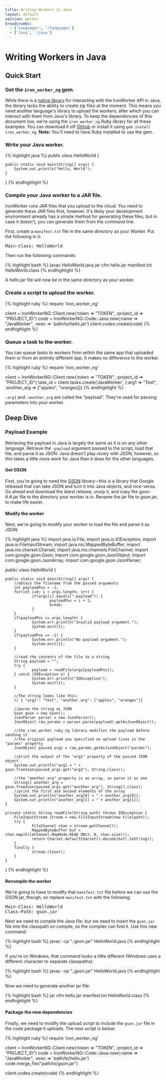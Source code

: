 ```yaml
---
title: Writing Workers in Java
layout: default
section: worker
breadcrumbs:
  - ['Languages', '/languages']
  - ['Java', '/java']
---
```


# Writing Workers in Java

## Quick Start

### Get the `iron_worker_ng` gem.

While there is a [native library](https://github.com/iron-io/iron_worker_java) 
for interacting with the IronWorker API in Java, the library lacks the ability 
to create zip files at the moment. This means you need another language's 
library to upload the workers, after which you can interact with them from 
Java's library. To keep the dependencies of this document low, we're using the 
`iron_worker_ng` Ruby library for all these examples. You can download it off 
[Github](https://github.com/iron-io/iron_worker_ruby_ng) or install it using 
`gem install iron_worker_ng`. **Note:** You'll need to have Ruby installed to 
use the gem.

### Write your Java worker.

{% highlight java %}
public class HelloWorld {

    public static void main(String[] args) {
        System.out.println("Hello, World");
    }

}
{% endhighlight %}

### Compile your Java worker to a JAR file.

IronWorker runs JAR files that you upload to the cloud. You need to generate 
these JAR files first, however. It's likely your development environment 
already has a simple method for generating these files, but in case it doesn't, 
you can generate them from the command line.

First, create a `manifest.txt` file in the same directory as your Worker. 
Put the following in it:

<div class="grey-box">
<pre>
Main-Class: HelloWorld
</pre>
</div>

Then run the following commands:

{% highlight bash %}
javac HelloWorld.java
jar cfm hello.jar manifest.txt HelloWorld.class
{% endhighlight %}

A hello.jar file will now be in the same directory as your worker.

### Create a script to upload the worker.
{% highlight ruby %}
require 'iron_worker_ng'

client = IronWorkerNG::Client.new(:token => "TOKEN", :project_id => "PROJECT_ID")
code = IronWorkerNG::Code::Java.new(:name => "JavaWorker", :exec => 'path/to/hello.jar')
client.codes.create(code)
{% endhighlight %}

### Queue a task to the worker.

You can queue tasks to workers from within the same app that uploaded them or 
from an entirely different app. It makes no difference to the worker.

{% highlight ruby %}
require 'iron_worker_ng'

client = IronWorkerNG::Client.new(:token => "TOKEN", :project_id => "PROJECT_ID")
task_id = client.tasks.create('JavaWorker', {:arg1 => "Test", :another_arg => ["apples", "oranges]})
{% endhighlight %}

`:arg1` and `:another_arg` are called the "payload". They're used for passing 
parameters into your worker.

## Deep Dive

### Payload Example

Retrieving the payload in Java is largely the same as it is on any other 
language. Retrieve the `-payload` argument passed to the script, load that file, 
and parse it as JSON. Java doesn't play nicely with JSON, however, so this takes 
a little more work for Java than it does for the other languages.

#### Get GSON

First, you're going to need the [GSON](http://code.google.com/p/google-gson) 
library&mdash;this is a library that Google released that can take JSON and 
turn it into Java objects, and vice-versa. Go ahead and download the latest 
release, unzip it, and copy the gson-#.#.jar file to the directory your 
worker is in. Rename the jar file to gson.jar, to make life easier.

#### Modify the worker

Next, we're going to modify your worker to load the file and parse it as JSON:

{% highlight java %}
import java.io.File;
import java.io.IOException;
import java.io.FileInputStream;
import java.nio.MappedByteBuffer;
import java.nio.charset.Charset;
import java.nio.channels.FileChannel;
import com.google.gson.Gson;
import com.google.gson.JsonObject;
import com.google.gson.JsonArray;
import com.google.gson.JsonParser;

public class HelloWorld {

    public static void main(String[] args) {
        //obtain the filename from the passed arguments
        int payloadPos = -1;
        for(int i=0; i < args.length; i++) {
                if(args[i].equals("-payload")) {
                        payloadPos = i + 1;
                        break;
                }
        }
        if(payloadPos >= args.length) {
                System.err.println("Invalid payload argument.");
                System.exit(1);
        }
        if(payloadPos == -1) {
                System.err.println("No payload argument.");
                System.exit(1);
        }

        //read the contents of the file to a string
        String payload = "";
        try {
                payload = readFile(args[payloadPos]);
        } catch (IOException e) {
                System.err.println("IOException");
                System.exit(1);
        }

        //The string looks like this:
        // { "arg1": "Test", "another_arg": ["apples", "oranges"]}

        //parse the string as JSON
        Gson gson = new Gson();
        JsonParser parser = new JsonParser();
        JsonObject raw_params = parser.parse(payload).getAsJsonObject();

        //the iron_worker_ruby_ng library modifies the payload before sending it
        //the original payload you specified on upload lives in the "params" property
        JsonObject passed_args = raw_params.getAsJsonObject("params");

        //print the output of the "arg1" property of the passed JSON object
        System.out.println("arg1 = " + gson.fromJson(passed_args.get("arg1"), String.class));

        //the "another_arg" property is an array, so parse it as one
        String[] another_arg = gson.fromJson(passed_args.get("another_arg"), String[].class);
        //print the first and second elements of the array
        System.out.println("another_arg[0] = " + another_arg[0]);
        System.out.println("another_arg[1] = " + another_arg[1]);
    }

    private static String readFile(String path) throws IOException {
        FileInputStream stream = new FileInputStream(new File(path));
        try {
                FileChannel chan = stream.getChannel();
                MappedByteBuffer buf = chan.map(FileChannel.MapMode.READ_ONLY, 0, chan.size());
                return Charset.defaultCharset().decode(buf).toString();
        }
        finally {
                stream.close();
        }
    }
}
{% endhighlight %}

#### Recompile the worker

We're going to have to modify that `manifest.txt` file before we can use the 
GSON jar, though, so replace `manifest.txt` with the following:

<div class="grey-box">
<pre>
Main-Class: HelloWorld
Class-Path: gson.jar
</pre>
</div>

Next we need to compile the Java file, but we need to insert the `gson.jar` 
file into the classpath on compile, so the compiler can find it. Use this new 
command:

{% highlight bash %}
javac -cp ".:gson.jar" HelloWorld.java
{% endhighlight %}

If you're on Windows, that command looks a little different (Windows uses a 
different character to separate classpaths):

{% highlight bash %}
javac -cp ".;gson.jar" HelloWorld.java
{% endhighlight %}

Now we need to generate another jar file:

{% highlight bash %}
jar cfm hello.jar manifest.txt HelloWorld.class
{% endhighlight %}

#### Package the new dependencies

Finally, we need to modify the upload script to include the `gson.jar` file 
in the code package it uploads. The new script is below:

{% highlight ruby %}
require 'iron_worker_ng'

client = IronWorkerNG::Client.new(:token => "TOKEN", :project_id => "PROJECT_ID")
code = IronWorkerNG::Code::Java.new(:name => "JavaWorker", :exec => 'path/to/hello.jar')
code.merge_file("path/to/gson.jar")

client.codes.create(code)
{% endhighlight %}
